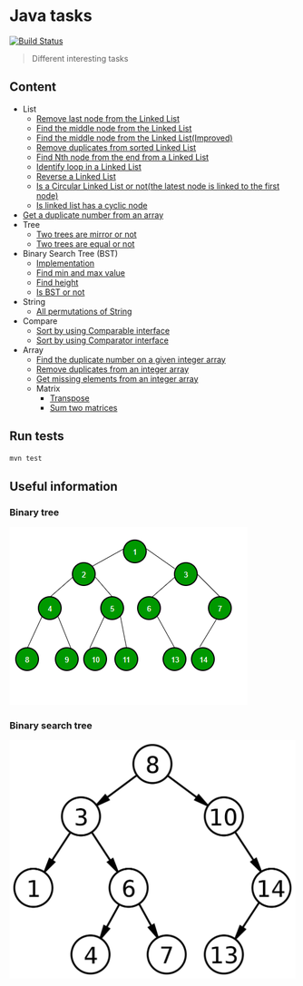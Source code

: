 # Java tasks 
[![Build Status](https://travis-ci.com/serveriev/java-tasks.svg?branch=master)](https://travis-ci.com/serveriev/java-tasks)

> Different interesting tasks

## Content
- List
  - [Remove last node from the Linked List](./src/main/java/io/lenur/list/LinkedListHelper.java#L4)
  - [Find the middle node from the Linked List](./src/main/java/io/lenur/list/LinkedListHelper.java#L19)
  - [Find the middle node from the Linked List(Improved)](./src/main/java/io/lenur/list/LinkedListHelper.java#L47)
  - [Remove duplicates from sorted Linked List](./src/main/java/io/lenur/list/LinkedListHelper.java#L67)
  - [Find Nth node from the end from a Linked List](./src/main/java/io/lenur/list/LinkedListHelper.java#L85)
  - [Identify loop in a Linked List](./src/main/java/io/lenur/list/LinkedListHelper.java#L104)
  - [Reverse a Linked List](./src/main/java/io/lenur/list/LinkedListHelper.java#L120)
  - [Is a Circular Linked List or not(the latest node is linked to the first node)](./src/main/java/io/lenur/list/LinkedListHelper.java#L136)
  - [Is linked list has a cyclic node](./src/main/java/io/lenur/list/LinkedListHelper.java#L149)
- [Get a duplicate number from an array](./src/main/java/io/lenur/DuplicateNumber.java)
- Tree
  - [Two trees are mirror or not](./src/main/java/io/lenur/tree/Tree.java#L4)
  - [Two trees are equal or not](./src/main/java/io/lenur/tree/Tree.java#L18)  
- Binary Search Tree (BST)
  - [Implementation](./src/main/java/io/lenur/bst/BinarySearchTree.java)
  - [Find min and max value](./src/main/java/io/lenur/bst/MinMax.java)
  - [Find height](./src/main/java/io/lenur/bst/HeightBST.java)
  - [Is BST or not](./src/main/java/io/lenur/bst/IsBST.java)
- String
  - [All permutations of String](src/main/java/io/lenur/string/Permutation.java)
- Compare
  - [Sort by using Comparable interface](src/main/java/io/lenur/compare/Person.java)
  - [Sort by using Comparator interface](src/main/java/io/lenur/compare/ByMoneyComparator.java)
- Array
  - [Find the duplicate number on a given integer array](src/main/java/io/lenur/array/ArrayHelper.java#L4)
  - [Remove duplicates from an integer array](src/main/java/io/lenur/array/ArrayHelper.java#L16)
  - [Get missing elements from an integer array](src/main/java/io/lenur/array/ArrayHelper.java#L39)
  - Matrix
      - [Transpose](src/main/java/io/lenur/array/MatrixHelper.java#L4)
      - [Sum two matrices](src/main/java/io/lenur/array/MatrixHelper.java#L16)

## Run tests

```sh
mvn test
```

## Useful information

### Binary tree
![Binary tree](img/binary_tree.png)

### Binary search tree
![Binary search tree](img/binary_search_tree.png)
